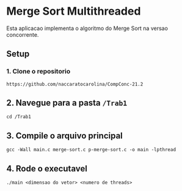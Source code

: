 # Merge Sort Multithreaded
Esta aplicacao implementa o algoritmo do Merge Sort na versao concorrente.

## Setup
### 1. Clone o repositorio
```
https://github.com/naccaratocarolina/CompConc-21.2
```

## 2. Navegue para a pasta ```/Trab1```
```
cd /Trab1
```

## 3. Compile o arquivo principal
```
gcc -Wall main.c merge-sort.c p-merge-sort.c -o main -lpthread
```

## 4. Rode o executavel
```
./main <dimensao do vetor> <numero de threads>
```